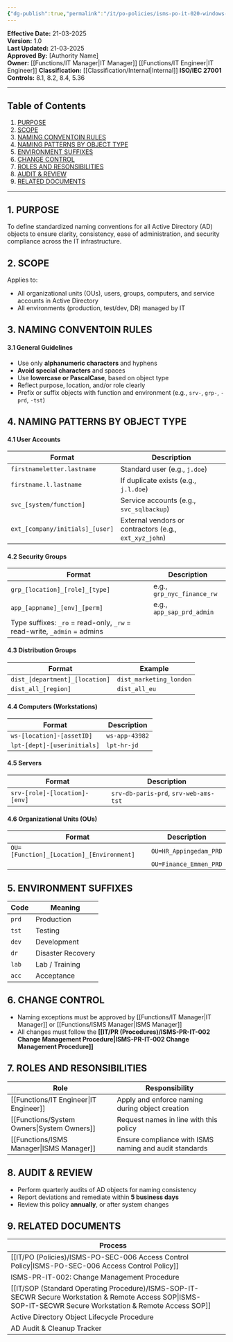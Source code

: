 ```yaml
---
{"dg-publish":true,"permalink":"/it/po-policies/isms-po-it-020-windows-active-directory-naming-convention-policy/","tags":["policy","reading","convention"],"noteIcon":"default"}
---
```


**Effective Date:** 21-03-2025  
**Version:** 1.0  
**Last Updated:** 21-03-2025  
**Approved By:** [Authority Name]  
**Owner:** [[Functions/IT Manager\|IT Manager]] [[Functions/IT Engineer\|IT Engineer]]
**Classification:** [[Classification/Internal\|Internal]]
**ISO/IEC 27001 Controls:** 8.1, 8.2, 8.4, 5.36

---
## **Table of Contents**  
1. [PURPOSE](#purpose)  
2. [SCOPE](#scope)  
3. [NAMING CONVENTOIN RULES](#naming-convention-rules)  
4. [NAMING PATTERNS BY OBJECT TYPE](#naming-patterns-by-object-type)  
5. [ENVIRONMENT SUFFIXES](#environment-suffixes)  
6. [CHANGE CONTROL](#change-control)  
7. [ROLES AND RESONSIBILITIES](#roles-and-responsibilities)  
8. [AUDIT & REVIEW](#audit-review)
9. [RELATED DOCUMENTS](#related-documents)

---
## **1. PURPOSE**  
To define standardized naming conventions for all Active Directory (AD) objects to ensure clarity, consistency, ease of administration, and security compliance across the IT infrastructure.
## **2. SCOPE**
Applies to:
- All organizational units (OUs), users, groups, computers, and service accounts in Active Directory
- All environments (production, test/dev, DR) managed by IT
## **3. NAMING CONVENTOIN RULES** 

 #### 3.1 General Guidelines
- Use only **alphanumeric characters** and hyphens
- **Avoid special characters** and spaces
- Use **lowercase or PascalCase**, based on object type
- Reflect purpose, location, and/or role clearly
- Prefix or suffix objects with function and environment (e.g., `srv-`, `grp-`, `-prd`, `-tst`)
## **4. NAMING PATTERNS BY OBJECT TYPE**

#### 4.1 User Accounts

| Format                          | Description                                            |
| ------------------------------- | ------------------------------------------------------ |
| `firstnameletter.lastname`      | Standard user (e.g., `j.doe`)                          |
| `firstname.l.lastname`          | If duplicate exists (e.g., `j.l.doe`)                  |
| `svc_[system/function]`         | Service accounts (e.g., `svc_sqlbackup`)               |
| `ext_[company/initials]_[user]` | External vendors or contractors (e.g., `ext_xyz_john`) |
#### 4.2 Security Groups

| Format                                                                  | Description                |
| ----------------------------------------------------------------------- | -------------------------- |
| `grp_[location]_[role]_[type]`                                          | e.g., `grp_nyc_finance_rw` |
| `app_[appname]_[env]_[perm]`                                            | e.g., `app_sap_prd_admin`  |
| Type suffixes: `_ro` = read-only, `_rw` = read-write, `_admin` = admins |                            |
#### 4.3 Distribution Groups

|Format|Example|
|---|---|
|`dist_[department]_[location]`|`dist_marketing_london`|
|`dist_all_[region]`|`dist_all_eu`|
#### 4.4 Computers (Workstations)

| Format                      | Description    |
| --------------------------- | -------------- |
| `ws-[location]-[assetID]`   | `ws-app-43982` |
| `lpt-[dept]-[userinitials]` | `lpt-hr-jd`    |
#### 4.5 Servers

|Format|Description|
|---|---|
|`srv-[role]-[location]-[env]`|`srv-db-paris-prd`, `srv-web-ams-tst`|

#### 4.6 Organizational Units (OUs)

| Format                                   | Description            |
| ---------------------------------------- | ---------------------- |
| `OU=[Function]_[Location]_[Environment]` | `OU=HR_Appingedam_PRD` |
|                                          | `OU=Finance_Emmen_PRD` |
## **5. ENVIRONMENT SUFFIXES**  
| Code  | Meaning           |
| ----- | ----------------- |
| `prd` | Production        |
| `tst` | Testing           |
| `dev` | Development       |
| `dr`  | Disaster Recovery |
| `lab` | Lab / Training    |
| `acc` | Acceptance        |
## **6. CHANGE CONTROL**  
- Naming exceptions must be approved by [[Functions/IT Manager\|IT Manager]] or [[Functions/ISMS Manager\|ISMS Manager]]
- All changes must follow the **[[IT/PR (Procedures)/ISMS-PR-IT-002 Change Management Procedure\|ISMS-PR-IT-002 Change Management Procedure]]**
## **7. ROLES AND RESONSIBILITIES**  

| Role              | Responsibility                                         |
| ----------------- | ------------------------------------------------------ |
| [[Functions/IT Engineer\|IT Engineer]]   | Apply and enforce naming during object creation        |
| [[Functions/System Owners\|System Owners]] | Request names in line with this policy                 |
| [[Functions/ISMS Manager\|ISMS Manager]]  | Ensure compliance with ISMS naming and audit standards |
## **8. AUDIT & REVIEW**
- Perform quarterly audits of AD objects for naming consistency
- Report deviations and remediate within **5 business days**
- Review this policy **annually**, or after system changes
## **9. RELATED DOCUMENTS**

| Process                                                      |     |
| ------------------------------------------------------------ | --- |
| [[IT/PO (Policies)/ISMS-PO-SEC-006 Access Control Policy\|ISMS-PO-SEC-006 Access Control Policy]]                    |     |
| ISMS-PR-IT-002: Change Management Procedure                  |     |
| [[IT/SOP (Standard Operating Procedure)/ISMS-SOP-IT-SECWR Secure Workstation & Remote Access SOP\|ISMS-SOP-IT-SECWR Secure Workstation & Remote Access SOP]] |     |
| Active Directory Object Lifecycle Procedure                  |     |
| AD Audit & Cleanup Tracker                                   |     |




